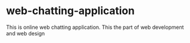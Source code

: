 # web-chatting-application
This is online web chatting application. This the part of web development and web design
